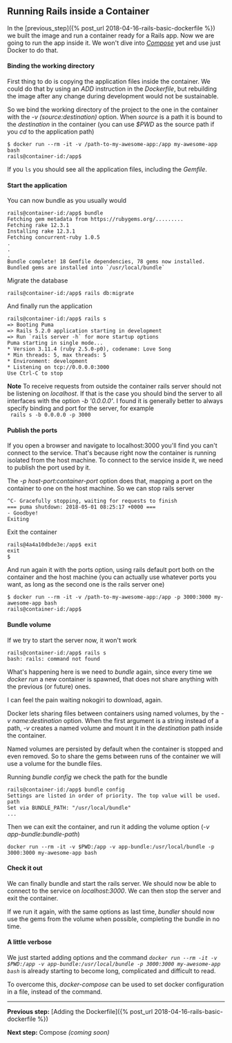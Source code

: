 ## Running Rails inside a Container

In the
[previous_step]({% post_url 2018-04-16-rails-basic-dockerfile %})
we built the image and run a container ready for a Rails app.
Now we are going to run the app inside it.
We won't dive into
_[Compose](https://docs.docker.com/compose/overview/)_
yet and use just Docker to do that.


#### Binding the working directory

First thing to do is copying the application files inside the container.
We could do that by using an _ADD_ instruction in the _Dockerfile_,
but rebuilding the image after any change during development would not be sustainable.

So we bind the working directory of the project to the one in the container with the _-v (source:destination)_ option.
When _source_ is a path it is bound to the _destination_ in the container
(you can use _$PWD_ as the source path if you _cd_ to the application path)
```
$ docker run --rm -it -v /path-to-my-awesome-app:/app my-awesome-app bash
rails@container-id:/app$
```
If you ```ls``` you should see all the application files, including the _Gemfile_.


#### Start the application

You can now bundle as you usually would
```
rails@container-id:/app$ bundle
Fetching gem metadata from https://rubygems.org/.........
Fetching rake 12.3.1
Installing rake 12.3.1
Fetching concurrent-ruby 1.0.5
.
.
.
Bundle complete! 18 Gemfile dependencies, 78 gems now installed.
Bundled gems are installed into `/usr/local/bundle`
```

Migrate the database
```
rails@container-id:/app$ rails db:migrate
```

And finally run the application
```
rails@container-id:/app$ rails s
=> Booting Puma
=> Rails 5.2.0 application starting in development
=> Run `rails server -h` for more startup options
Puma starting in single mode...
* Version 3.11.4 (ruby 2.5.0-p0), codename: Love Song
* Min threads: 5, max threads: 5
* Environment: development
* Listening on tcp://0.0.0.0:3000
Use Ctrl-C to stop
```

**Note**
To receive requests from outside the container rails server should not be listening on _localhost_. If that is the case you should bind the server to all interfaces with the option _-b '0.0.0.0'_.
I found it is generally better to always specify binding and port for the server, for example
<br> ``` rails s -b 0.0.0.0 -p 3000```


#### Publish the ports

If you open a browser and navigate to localhost:3000 you'll find you can't connect to the service.
That's because right now the container is running isolated from the host machine. To connect to the service inside it, we need to publish the port used by it.

The _-p host-port:container-port_ option does that, mapping a port on the container to one on the host machine.
So we can stop rails server
```
^C- Gracefully stopping, waiting for requests to finish
=== puma shutdown: 2018-05-01 08:25:17 +0000 ===
- Goodbye!
Exiting
```

Exit the container
```
rails@4a4a10dbde3e:/app$ exit
exit
$
```

And run again it with the ports option, using rails default port both on the container and the host machine (you can actually use whatever ports you want, as long as the second one is the rails server one)
```
$ docker run --rm -it -v /path-to-my-awesome-app:/app -p 3000:3000 my-awesome-app bash
rails@container-id:/app$
```


#### Bundle volume

If we try to start the server now, it won't work
```
rails@container-id:/app$ rails s
bash: rails: command not found
```
What's happening here is we need to _bundle_ again, since every time we _docker run_ a new container is spawned, that does not share anything with the previous (or future) ones.

I can feel the pain waiting nokogiri to download, again.

Docker lets sharing files between containers using named volumes, by the _-v name:destination_ option. When the first argument is a string instead of a path, _-v_ creates a named volume and mount it in the _destination_ path inside the container.

Named volumes are persisted by default when the container is stopped and even removed. So to share the gems between runs of the container we will use a volume for the bundle files.

Running _bundle config_ we check the path for the bundle
```
rails@container-id:/app$ bundle config
Settings are listed in order of priority. The top value will be used.
path
Set via BUNDLE_PATH: "/usr/local/bundle"
...
```

Then we can exit the container, and run it adding the volume option (_-v app-bundle:bundle-path_)
```
docker run --rm -it -v $PWD:/app -v app-bundle:/usr/local/bundle -p 3000:3000 my-awesome-app bash
```


#### Check it out

We can finally bundle and start the rails server.
We should now be able to connect to the service on _localhost:3000_. We can then stop the server and exit the container.

If we run it again, with the same options as last time, _bundler_ should now use the gems from the volume when possible, completing the bundle in no time.


#### A little verbose

We just started adding options and the command
_```docker run --rm -it -v $PWD:/app -v app-bundle:/usr/local/bundle -p 3000:3000 my-awesome-app bash```_
is already starting to become long, complicated and difficult to read.

To overcome this, _docker-compose_ can be used to set docker configuration in a file, instead of the command.


<hr/>

**Previous step:** [Adding the Dockerfile]({% post_url 2018-04-16-rails-basic-dockerfile %})

**Next step:**
Compose _(coming soon)_
